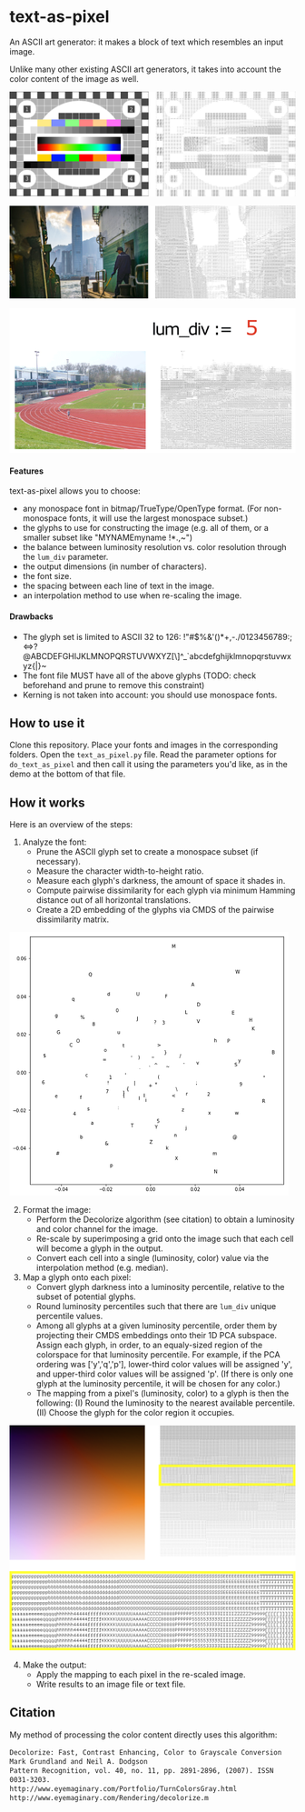 # text-as-pixel

An ASCII art generator: it makes a block of text which resembles an input image.

Unlike many other existing ASCII art generators, it takes into account the color content of the image as well. 

![Figure 1: Demonstration on a test image.](fig1.png)

![Figure 2: Demonstration of font and glyph set choices](fig2.png)

![Figure 3: Comparison of `lum_div` setting choices](fig3.gif)

#### Features 
text-as-pixel allows you to choose:
* any monospace font in bitmap/TrueType/OpenType format. (For non-monospace fonts, it will use the largest monospace subset.)
* the glyphs to use for constructing the image (e.g. all of them, or a smaller subset like "MYNAMEmyname !\*.,\~")
* the balance between luminosity resolution vs. color resolution through the `lum_div` parameter.
* the output dimensions (in number of characters).
* the font size.
* the spacing between each line of text in the image.
* an interpolation method to use when re-scaling the image.

#### Drawbacks
* The glyph set is limited to ASCII 32 to 126:
 !"#$%&\'()\*+,-./0123456789:;<=>?@ABCDEFGHIJKLMNOPQRSTUVWXYZ[\\]^\_\`abcdefghijklmnopqrstuvwxyz{|}~
* The font file MUST have all of the above glyphs (TODO: check beforehand and prune to remove this constraint)
* Kerning is not taken into account: you should use monospace fonts.

## How to use it

Clone this repository. Place your fonts and images in the corresponding folders. Open the `text_as_pixel.py` file. Read the parameter options for `do_text_as_pixel` and then call it using the parameters you'd like, as in the demo at the bottom of that file.

## How it works

Here is an overview of the steps:

1. Analyze the font:
	* Prune the ASCII glyph set to create a monospace subset (if necessary).
	* Measure the character width-to-height ratio.
	* Measure each glyph's darkness, the amount of space it shades in.
	* Compute pairwise dissimilarity for each glyph via minimum Hamming distance out of all horizontal translations.
	* Create a 2D embedding of the glyphs via CMDS of the pairwise dissimilarity matrix.

![Figure 4: Example CMDS embedding](fig4.png)

2. Format the image:
	* Perform the Decolorize algorithm (see citation) to obtain a luminosity and color channel for the image. 
	* Re-scale by superimposing a grid onto the image such that each cell will become a glyph in the output. 
	* Convert each cell into a single (luminosity, color) value via the interpolation method (e.g. median).
3. Map a glyph onto each pixel:
	* Convert glyph darkness into a luminosity percentile, relative to the subset of potential glyphs.
	* Round luminosity percentiles such that there are `lum_div` unique percentile values.
	* Among all glyphs at a given luminosity percentile, order them by projecting their CMDS embeddings onto their 1D PCA subspace. Assign each glyph, in order, to an equaly-sized region of the colorspace for that luminosity percentile. For example, if the PCA ordering was ['y','q','p'], lower-third color values will be assigned 'y', and upper-third color values will be assigned 'p'. (If there is only one glyph at the luminosity percentile, it will be chosen for any color.)
	* The mapping from a pixel's (luminosity, color) to a glyph is then the following: (I) Round the luminosity to the nearest available percentile. (II) Choose the glyph for the color region it occupies. 

![Figure 5: Spectrum of (luminosity, color) to glyph mapping.](fig5.png)

4. Make the output:
	* Apply the mapping to each pixel in the re-scaled image.
	* Write results to an image file or text file.

## Citation

My method of processing the color content directly uses this algorithm:

	Decolorize: Fast, Contrast Enhancing, Color to Grayscale Conversion   
	Mark Grundland and Neil A. Dodgson   
	Pattern Recognition, vol. 40, no. 11, pp. 2891-2896, (2007). ISSN 0031-3203.   
	http://www.eyemaginary.com/Portfolio/TurnColorsGray.html   
	http://www.eyemaginary.com/Rendering/decolorize.m   